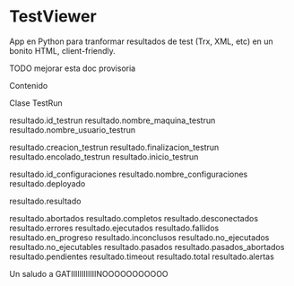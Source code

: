 # TestViewer
App en Python para tranformar resultados de test (Trx, XML, etc) en un bonito HTML, client-friendly.

TODO
    mejorar esta doc provisoria

Contenido

Clase TestRun

resultado.id_testrun
resultado.nombre_maquina_testrun
resultado.nombre_usuario_testrun

resultado.creacion_testrun
resultado.finalizacion_testrun
resultado.encolado_testrun
resultado.inicio_testrun

resultado.id_configuraciones
resultado.nombre_configuraciones
resultado.deployado

resultado.resultado

resultado.abortados
resultado.completos
resultado.desconectados
resultado.errores
resultado.ejecutados
resultado.fallidos
resultado.en_progreso
resultado.inconclusos
resultado.no_ejecutados
resultado.no_ejecutables
resultado.pasados
resultado.pasados_abortados
resultado.pendientes
resultado.timeout
resultado.total
resultado.alertas


Un saludo a GATIIIIIIIIIIIINOOOOOOOOOOO
